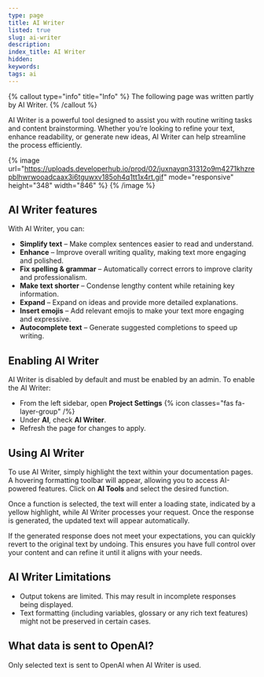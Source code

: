 ```yaml
---
type: page
title: AI Writer
listed: true
slug: ai-writer
description: 
index_title: AI Writer
hidden: 
keywords: 
tags: ai
---
```


{% callout type="info" title="Info" %}
The following page was written partly by AI Writer.
{% /callout %}

AI Writer is a powerful tool designed to assist you with routine writing tasks and content brainstorming. Whether you’re looking to refine your text, enhance readability, or generate new ideas, AI Writer can help streamline the process efficiently.

{% image url="https://uploads.developerhub.io/prod/02/juxnayqn31312o9m4271khzrepblhwrwooadcaax3i6tguwxv185oh4q1tt1x4rt.gif" mode="responsive" height="348" width="846" %}
{% /image %}

## AI Writer features

With AI Writer, you can:

- **Simplify text** – Make complex sentences easier to read and understand.
- **Enhance** – Improve overall writing quality, making text more engaging and polished.
- **Fix spelling & grammar** – Automatically correct errors to improve clarity and professionalism.
- **Make text shorter** – Condense lengthy content while retaining key information.
- **Expand** – Expand on ideas and provide more detailed explanations.
- **Insert emojis** – Add relevant emojis to make your text more engaging and expressive.
- **Autocomplete text** – Generate suggested completions to speed up writing.

## Enabling AI Writer

AI Writer is disabled by default and must be enabled by an admin. To enable the AI Writer:

- From the left sidebar, open **Project Settings** {% icon classes="fas fa-layer-group" /%} 
- Under **AI**, check **AI Writer**.
- Refresh the page for changes to apply.

## Using AI Writer

To use AI Writer, simply highlight the text within your documentation pages. A hovering formatting toolbar will appear, allowing you to access AI-powered features. Click on **AI Tools** and select the desired function.

Once a function is selected, the text will enter a loading state, indicated by a yellow highlight, while AI Writer processes your request. Once the response is generated, the updated text will appear automatically.

If the generated response does not meet your expectations, you can quickly revert to the original text by undoing. This ensures you have full control over your content and can refine it until it aligns with your needs.

## AI Writer Limitations

- Output tokens are limited. This may result in incomplete responses being displayed.
- Text formatting (including variables, glossary or any rich text features) might not be preserved in certain cases.

## What data is sent to OpenAI?

Only selected text is sent to OpenAI when AI Writer is used.